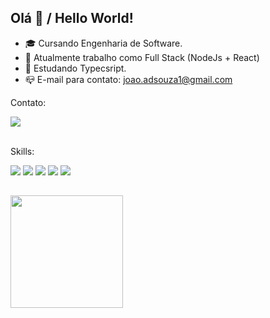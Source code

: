 ## Olá 👋 / Hello World!
  
- 🎓 Cursando Engenharia de Software.
- 🔭 Atualmente trabalho como Full Stack (NodeJs + React)
- 🌱 Estudando Typecsript. 
- 📪 E-mail para contato: joao.adsouza1@gmail.com 

 
<div>
  <p> Contato: </p> 
  <a href="https://www.linkedin.com/in/jo%C3%A3o-vitor-antunes-de-souza-35b444231/"> <img src="https://img.shields.io/badge/LinkedIn-0077B5?style=for-the-badge&logo=linkedin&logoColor=white"></a> 
</div>
<br>
<div>
  <p> Skills: </p>  
  <img src="https://img.shields.io/badge/-ReactJs-61DAFB?logo=react&logoColor=white&style=for-the-badge">
  <img src="https://img.shields.io/badge/MySQL-00000F?style=for-the-badge&logo=mysql&logoColor=white">
  <img src="https://img.shields.io/badge/HTML5-E34F26?style=for-the-badge&logo=html5&logoColor=white">
  <img src="https://img.shields.io/badge/CSS3-1572B6?style=for-the-badge&logo=css3&logoColor=white">
  <img src="https://img.shields.io/badge/JavaScript-F7DF1E?style=for-the-badge&logo=javascript&logoColor=black">
</div>
  
  ##
<div> 
  <img height="180cm" src="https://github-readme-stats.vercel.app/api?username=Joao1-Antunes&show_icons=true&theme=dracula"/>
</div> 
  
  
  


